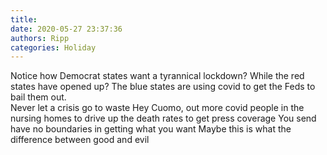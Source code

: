 ```yaml
---
title: 
date: 2020-05-27 23:37:36
authors: Ripp
categories: Holiday
---
```


 Notice how Democrat states want a tyrannical lockdown?  While the red states have opened up?   The blue states are using covid to get the Feds to bail them out.   
Never let a crisis go to waste 
Hey Cuomo, out more covid people in the nursing homes to drive up the death rates to get press coverage
You send have no boundaries in getting what you want
Maybe this is what the difference between good and evil